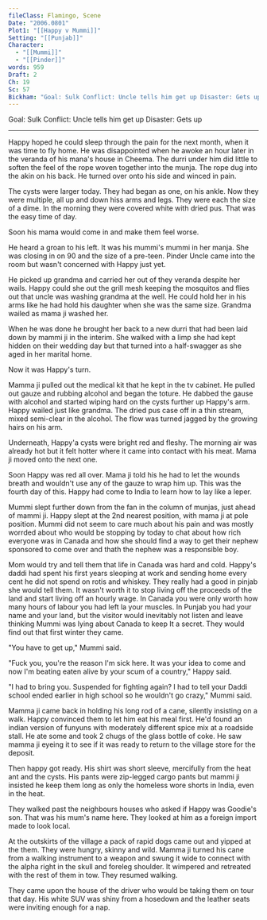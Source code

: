 ```yaml
---
fileClass: Flamingo, Scene
Date: "2006.0801"
Plot1: "[[Happy v Mummi]]"
Setting: "[[Punjab]]"
Character:
  - "[[Mummi]]"
  - "[[Pinder]]"
words: 959
Draft: 2
Ch: 19
Sc: 57
Bickham: "Goal: Sulk Conflict: Uncle tells him get up Disaster: Gets up"
---
```


Goal: Sulk Conflict: Uncle tells him get up Disaster: Gets up

---

Happy hoped he could sleep through the pain for the next month, when it was time to fly home. He was disappointed when he awoke an hour later in the veranda of his mana's house in Cheema. The durri under him did little to soften the feel of the rope woven together into the munja. The rope dug into the akin on his back. He turned over onto his side and winced in pain. 

The cysts were larger today. They had began as one, on his ankle. Now they were multiple, all up and down hiss arms and legs. They were each the size of a dime. In the morning they were covered white with dried pus. That was the easy time of day. 

Soon his mama would come in and make them feel worse. 

He heard a groan to his left. It was his mummi's mummi in her manja. She was closing in on 90 and the size of a pre-teen. Pinder Uncle came into the room but wasn't concerned with Happy just yet. 

He picked up grandma and carried her out of they veranda despite her wails. Happy could she out the grill mesh keeping the mosquitos and flies out that uncle was washing grandma at the well. He could hold her in his arms like he had hold his daughter when she was the same size. Grandma wailed as mama ji washed her.

When he was done he brought her back to a new durri that had been laid down by mammi ji in the interim. She walked with a limp she had kept hidden on their wedding day but that turned into a half-swagger as she aged in her marital home.

Now it was Happy's turn. 

Mamma ji pulled out the medical kit that he kept in the tv cabinet. He pulled out gauze and rubbing alcohol and began the toture. He dabbed the gause with alcohol and started wiping hard on the cysts further up Happy's arm. Happy wailed just like grandma. The dried pus case off in a thin stream, mixed semi-clear in the alcohol. The flow was turned jagged by the growing hairs on his arm.

Underneath, Happy'a cysts were bright red and fleshy. The morning air was already hot but it felt hotter where it came into contact with his meat. Mama ji moved onto the next one. 

Soon Happy was red all over. Mama ji told his he had to let the wounds breath and wouldn't use any of the gauze to wrap him up. This was the fourth day of this. Happy had come to India to learn how to lay like a leper.

Mummi slept further down from the fan in the column of munjas, just ahead of mammi ji. Happy slept at the 2nd nearest position, with mama ji at pole position. Mummi did not seem to care much about his pain and was mostly worrded about who would be stopping by today to chat about how rich everyone was in Canada and how she should find a way to get their nephew sponsored to come over and thath the nephew was a responsible boy. 

Mom would try and tell them that life in Canada was hard and cold. Happy's daddi had spent his first years sleoping at work and sending home every cent he did not spend on rotis and whiskey. They really had a good in pinjab she would tell them. It wasn't worth it to stop living off the proceeds of the land and start living off an hourly wage. In Canada you were only worth how many hours of labour you had left la your muscles. In Punjab you had your name and your land, but the visitor would inevitably not Iisten and leave thinking Mummi was lying about Canada to keep It a secret. They would find out that first winter they came.

"You have to get up," Mummi said.

"Fuck you, you're the reason I'm sick here. It was your idea to come and now I'm beating eaten alive by your scum of a country," Happy said.

"I had to bring you. Suspended for fighting again? I had to tell your Daddi school ended earlier in high school so he wouldn't go crazy," Mummi said.

Mamma ji came back in holding his long rod of a cane, silently insisting on a walk. Happy convinced them to let him eat his meal first. He'd found an indian version of funyuns with moderately different spice mix at a roadside stall. He ate some and took 2 chugs of the glass bottle of coke. He saw mamma ji eyeing it to see if it was ready to return to the village store for the deposit.

Then happy got ready. His shirt was short sleeve, mercifully from the heat ant and the cysts. His pants were zip-legged cargo pants but mammi ji insisted he keep them long as only the homeless wore shorts in India, even in the heat.

They walked past the neighbours houses who asked if Happy was Goodie's son. That was his mum's name here. They looked at him as a foreign import made to look local.

At the outskirts of the village a pack of rapid dogs came out and yipped at the them. They were hungry, skinny and wild. Mamma ji turned his cane from a walking instrument to a weapon and swung it wide to connect with the alpha right in the skull and foreleg shoulder. It wimpered and retreated with the rest of them in tow. They resumed walking.

They came upon the house of the driver who would be taking them on tour that day. His white SUV was shiny from a hosedown and the leather seats were inviting enough for a nap.